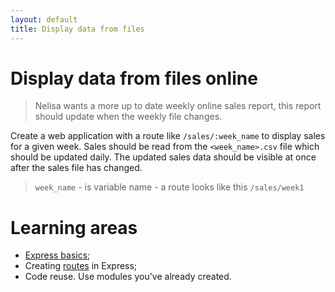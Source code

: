 ```yaml
---
layout: default
title: Display data from files
---
```


# Display data from files online

> Nelisa wants a more up to date weekly online sales report, this report should update when the weekly file changes.

Create a web application with a route like `/sales/:week_name` to display sales for a given week. Sales should be read from the `<week_name>.csv` file which should be updated daily. The updated sales data should be visible at once after the sales file has changed.

> `week_name` - is variable name - a route looks like this `/sales/week1`

# Learning areas

* [Express basics](http://expressjs.projectcodex.co);
* Creating [routes](http://expressjs.projectcodex.co/steps/routes.html) in Express;
* Code reuse. Use modules you've already created.

